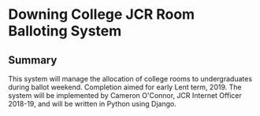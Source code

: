 # Downing College JCR Room Balloting System

## Summary
This system will manage the allocation of college rooms to undergraduates during ballot weekend. Completion aimed for early
Lent term, 2019. The system will be implemented by Cameron O'Connor, JCR Internet Officer 2018-19, and will be written in
Python using Django.
